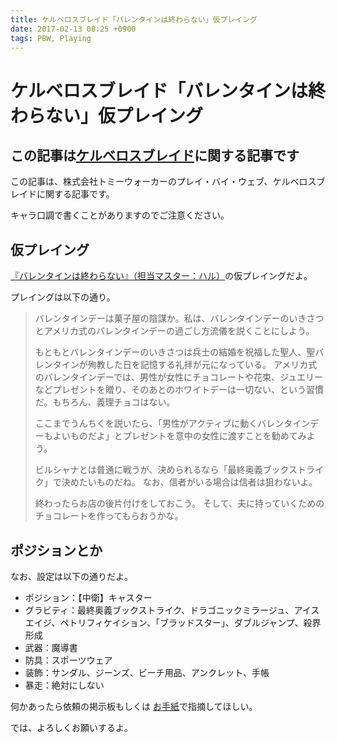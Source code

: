 ```yaml
---
title: ケルベロスブレイド「バレンタインは終わらない」仮プレイング
date: 2017-02-13 08:25 +0900
tags: PBW, Playing
---
```


# ケルベロスブレイド「バレンタインは終わらない」仮プレイング

## この記事は[ケルベロスブレイド](http://tw5.jp)に関する記事です

この記事は、株式会社トミーウォーカーのプレイ・バイ・ウェブ、ケルベロスブレイドに関する記事です。

キャラ口調で書くことがありますのでご注意ください。

## 仮プレイング

[『バレンタインは終わらない』（担当マスター：ハル）](http://tw5.jp/adventure/opening/?scenario_id=10089)の仮プレイングだよ。

プレイングは以下の通り。

> バレンタインデーは菓子屋の陰謀か。私は、バレンタインデーのいきさつとアメリカ式のバレンタインデーの過ごし方流儀を説くことにしよう。
>
> もともとバレンタインデーのいきさつは兵士の結婚を祝福した聖人、聖バレンタインが殉教した日を記憶する礼拝が元になっている。
> アメリカ式のバレンタインデーでは、男性が女性にチョコレートや花束、ジュエリーなどプレゼントを贈り、そのあとのホワイトデーは一切ない、という習慣だ。もちろん、義理チョコはない。
>
> ここまでうんちくを説いたら、「男性がアクティブに動くバレンタインデーもよいものだよ」とプレゼントを意中の女性に渡すことを勧めてみよう。
>
> ビルシャナとは普通に戦うが、決められるなら「最終奥義ブックストライク」で決めたいものだね。
> なお、信者がいる場合は信者は狙わないよ。
>
> 終わったらお店の後片付けをしておこう。
> そして、夫に持っていくためのチョコレートを作ってもらおうかな。

## ポジションとか

なお、設定は以下の通りだよ。

- ポジション：【中衛】キャスター
- グラビティ：最終奥義ブックストライク、ドラゴニックミラージュ、アイスエイジ、ペトリフィケイション、「ブラッドスター」、ダブルジャンプ、殺界形成
- 武器：魔導書
- 防具：スポーツウェア
- 装飾：サンダル、ジーンズ、ビーチ用品、アンクレット、手帳
- 暴走：絶対にしない

何かあったら依頼の掲示板もしくは
[お手紙](http://tw5.jp/character/status/e00208/send_letter)で指摘してほしい。

では、よろしくお願いするよ。
